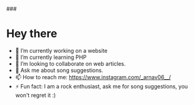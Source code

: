 ###<h1>Hey there</h1>



- 🔭 I’m currently working on a website
- 🌱 I’m currently learning PHP
- 👯 I’m looking to collaborate on web articles. 
- 💬 Ask me about song suggestions. 
- 📫 How to reach me: https://www.instagram.com/_arnav06__/
- ⚡ Fun fact:  I am a rock enthusiast, ask me for song suggestions, you won't regret it :)


